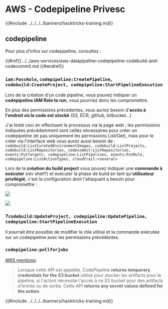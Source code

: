 # AWS - Codepipeline Privesc

{{#include ../../../../banners/hacktricks-training.md}}

## codepipeline

Pour plus d'infos sur codepipeline, consultez :

{{#ref}}
../../aws-services/aws-datapipeline-codepipeline-codebuild-and-codecommit.md
{{#endref}}

### `iam:PassRole`, `codepipeline:CreatePipeline`, `codebuild:CreateProject, codepipeline:StartPipelineExecution`

Lors de la création d'un code pipeline, vous pouvez indiquer un **codepipeline IAM Role to run**, vous pourriez donc les compromettre.

En plus des permissions précédentes, vous auriez besoin d'**accès à l'endroit où le code est stocké** (S3, ECR, github, bitbucket...)

J'ai testé ceci en effectuant le processus via la page web ; les permissions indiquées précédemment sont celles nécessaires pour créer un codepipeline (et pas uniquement les permissions List/Get), mais pour le créer via l'interface web vous aurez aussi besoin de : `codebuild:ListCuratedEnvironmentImages, codebuild:ListProjects, codebuild:ListRepositories, codecommit:ListRepositories, events:PutTargets, codepipeline:ListPipelines, events:PutRule, codepipeline:ListActionTypes, cloudtrail:<several>`

Lors de la **création du build project** vous pouvez indiquer une **commande à exécuter** (rev shell?) et exécuter la phase de build en tant qu'**utilisateur privilégié**, c'est la configuration dont l'attaquant a besoin pour compromettre :

![](<../../../images/image (276).png>)

![](<../../../images/image (181).png>)

### ?`codebuild:UpdateProject, codepipeline:UpdatePipeline, codepipeline:StartPipelineExecution`

Il pourrait être possible de modifier le rôle utilisé et la commande exécutée sur un codepipeline avec les permissions précédentes.

### `codepipeline:pollforjobs`

[AWS mentions](https://docs.aws.amazon.com/codepipeline/latest/APIReference/API_PollForJobs.html):

> Lorsque cette API est appelée, CodePipeline **returns temporary credentials for the S3 bucket** utilisé pour stocker les artifacts pour le pipeline, si l'action nécessite l'accès à ce S3 bucket pour des artifacts d'entrée ou de sortie. Cette API **returns any secret values defined for the action**.

{{#include ../../../../banners/hacktricks-training.md}}
